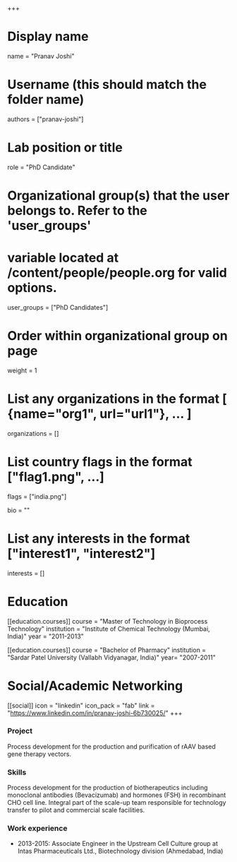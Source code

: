 +++
# Display name
name = "Pranav Joshi"

# Username (this should match the folder name)
authors = ["pranav-joshi"]

# Lab position or title
role = "PhD Candidate"

# Organizational group(s) that the user belongs to. Refer to the 'user_groups'
# variable located at /content/people/people.org for valid options.
user_groups = ["PhD Candidates"]

# Order within organizational group on page
weight = 1

# List any organizations in the format [ {name="org1", url="url1"}, ... ]
organizations = []

# List country flags in the format ["flag1.png", ...]
flags = ["india.png"]

bio = ""

# List any interests in the format ["interest1", "interest2"]
interests = []

# Education
[[education.courses]]
  course = "Master of Technology in Bioprocess Technology"
  institution = "Institute of Chemical Technology (Mumbai, India)"
  year = "2011-2013"

[[education.courses]]
  course = "Bachelor of Pharmacy"
  institution = "Sardar Patel University (Vallabh Vidyanagar, India)"
  year= "2007-2011"

# Social/Academic Networking
[[social]]
  icon = "linkedin"
  icon_pack = "fab"
  link = "https://www.linkedin.com/in/pranav-joshi-6b730025/"
+++

### Project
Process development for the production and purification of rAAV based gene
therapy vectors.

### Skills
Process development for the production of biotherapeutics including monoclonal
antibodies (Bevacizumab) and hormones (FSH) in recombinant CHO cell line.
Integral part of the scale-up team responsible for technology transfer to pilot
and commercial scale facilities.

### Work experience
- 2013-2015: Associate Engineer in the Upstream Cell Culture group at Intas
  Pharmaceuticals Ltd., Biotechnology division (Ahmedabad, India)
